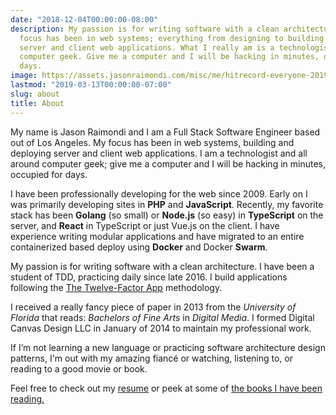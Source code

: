 ```yaml
---
date: "2018-12-04T00:00:00-08:00"
description: My passion is for writing software with a clean architecture. My professional
  focus has been in web systems; everything from designing to building and deploying
  server and client web applications. What I really am is a technologist and all around
  computer geek. Give me a computer and I will be hacking in minutes, occupied for
  days.
image: https://assets.jasonraimondi.com/misc/me/hitrecord-everyone-2019.jpg
lastmod: "2019-03-13T00:00:00-07:00"
slug: about
title: About
---
```


<script>
function setRandomPicture() {
    const pictures = [
        '/misc/me/us.png',
        '/misc/me/codecraft-2018.jpg',
        // '/misc/me/colorado-2018.jpg',
        '/misc/me/hitrecord-everyone-2019.jpg',
        '/misc/me/event-farmers-hiking-2019.jpg',
    ];
    const randomPictureLink = pictures[Math.floor(Math.random()*pictures.length)];
    const picture = document.getElementById("js-feature-image");
    picture.src = 'https://assets.jasonraimondi.com' + randomPictureLink;
}
setRandomPicture();
</script>

My name is Jason Raimondi and I am a Full Stack Software Engineer based out of Los Angeles. My focus has been in web systems, building and deploying server and client web applications. I am a technologist and all around computer geek; give me a computer and I will be hacking in minutes, occupied for days.

I have been professionally developing for the web since 2009. Early on I was primarily developing sites in **PHP** and **JavaScript**. Recently, my favorite stack has been **Golang** (so small) or **Node.js** (so easy) in **TypeScript** on the server, and **React** in TypeScript or just Vue.js on the client. I have experience writing modular applications and have migrated to an entire containerized based deploy using **Docker** and Docker **Swarm**. 

My passion is for writing software with a clean architecture. I have been a student of TDD, practicing daily since late 2016. I build applications following the [The Twelve-Factor App](https://12factor.net/) methodology.

I received a really fancy piece of paper in 2013 from the _University of Florida_ that reads: _Bachelors of Fine Arts_ in _Digital Media_. I formed Digital Canvas Design LLC in January of 2014 to maintain my professional work.

If I’m not learning a new language or practicing software architecture design patterns, I'm out with my amazing fiancé or watching, listening to, or reading to a good movie or book. 

Feel free to check out my [resume](./resume) or peek at some of [the books I have been reading.](https://www.goodreads.com/jasonraimondi)

<!-- 

https://www.alligator.org/news/local/artist-brings-new-art-to-satchel-s/article_dba753c2-05ff-11e2-af21-001a4bcf887a.html

The Event Farm API was rewritten using TDD practices, and has maintained an 85% coverage on a roughly 200K+ (circa spring 2018) and growing LOC Rest API written in PHP 7.1 using **Domain Driven Design** and a Command/Query JSON REST API. 

--> 
